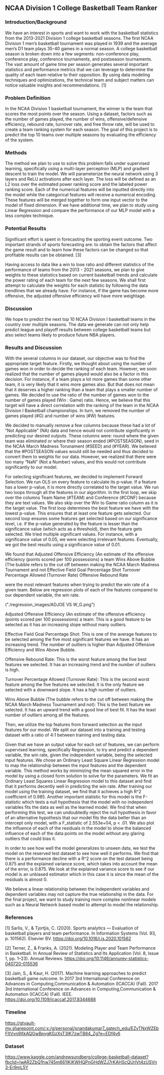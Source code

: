 ## NCAA Division 1 College Basketball Team Ranker

### Introduction/Background

We have an interest in sports and want to work with the basketball statistics from the 2013-2021 Division 1 college basketball seasons. The first NCAA Division 1 men’s basketball tournament was played in 1939 and the average men’s D1 team plays 35-40 games in a normal season. A college basketball season is broken down into a few segments: non-conference play, conference play, conference tournaments, and postseason tournaments. The vast amount of game time per season generates several important statistics and performance metrics that we can leverage to determine the quality of each team relative to their opposition. By using data modeling techniques and optimizations, the technical team and subject matters can notice valuable insights and recommendations. [1]

### Problem Definition

In the NCAA Division 1 basketball tournament, the winner is the team that scores the most points over the season. Using a dataset, factors such as the number of games played, the number of wins, offensive/defensive efficiency, rebound rate, turnover rate, and free throw rate, will be used to create a team ranking system for each season. The goal of this project is to predict the top 10 teams over multiple seasons by evaluating the efficiency of the system.

### Methods

The method we plan to use to solve this problem falls under supervised learning, specifically using a multi-layer perceptron (MLP) and gradient descent to train the model. We will parameterize the neural network using 3 layers and ReLU activations after each layer. The loss will be defined as an L2 loss over the estimated power ranking score and the labeled power ranking score. Each of the numerical features will be inputted directly into the model while the categorical features will receive a numerical encoding. These features will be merged together to form one input vector to the model of fixed dimension. If we have additional time, we plan to study using Linear Regression and compare the performance of our MLP model with a less complex technique.

### Potential Results 

Significant effort is spent in forecasting the sporting event outcome. Two important strands of sports forecasting are: to obtain the factors that affect the game result and to learn how these factors can be changed so that profitable results can be obtained. [3]

Having access to data like a win to lose ratio and different statistics of the performance of teams from the 2013 - 2021 seasons, we plan to give weights to these statistics based on current basketball trends and calculate the power rating of each team for the next few seasons. We shall first attempt to calculate the weights for each statistic by following the data trendlines that we already have. For instance, if the game has become more offensive, the adjusted offensive efficiency will have more weightage.

### Discussion

We hope to predict the next top 10 NCAA Division I basketball teams in the country over multiple seasons. The data we generate can not only help predict league and playoff results between college basketball teams but also select teams likely to produce future NBA players.

### Results and Discussion

With the several columns in our dataset, our objective was to find the appropriate target feature. Firstly, we thought about using the number of games won in order to decide the ranking of each team. However, we soon realized that the number of games played would also be a factor in this decision. For instance, if a team plays a lot more games than some other team, it is very likely that it wins more games also. But that does not mean that it deserves a higher ranking than a team that plays a smaller number of games. We decided to use the ratio of the number of games won to the number of games played (Win : Game) ratio. Hence, we believe that this target will have a direct correlation with the ranking of the team in the NCAA Division I Basketball championships. In turn, we removed the number of games played (#G) and number of wins (#W) features.

We decided to manually remove a few columns because these had a lot of “Not Applicable” (NA) data and hence would not contribute significantly in predicting our desired outputs. These columns were: round where the given team was eliminated or where their season ended (#POSTSEASON), seed in the NCAA March Madness Torunament (#SEED) and (#YEAR). We believed that the #POSTSEASON values would still be needed and thus decided to convert them to weights for our data. However, we realized that there were too many “NaN” (Not a Number) values, and this would not contribute significantly to our model.

For selecting significant features, we decided to implement Forward Selection. We run OLS on every feature to calculate its p-value. If a feature has a lower p-value, it is more directly correlated to the target value. We run two loops through all the features in our algorithm. In the first loop, we skip over the columns Team Name (#TEAM) and Conference (#CONF) because they are text values. We also skip over the Win to Game ratio column as it is the target value. The first loop determines the best feature we have with the lowest p-value. This ensures that at least one feature gets selected. Our second loop ensures some features get selected based on our significance level, i.e. if the p-value generated by the feature is lesser than the significance value (which acts as a threshold), then the feature gets selected. We tried multiple significant values. For instance, with a significance value of 0.05, we were selecting irrelevant features. Eventually, we got the best results using a significance value of 0.01.

We found that 
Adjusted Offensive Efficiency (An estimate of the offensive efficiency (points scored per 100 possessions) a team
Wins Above Bubble (The bubble refers to the cut off between making the NCAA March Madness Tournament and not
Effective Field Goal Percentage Shot
Turnover Percentage Allowed (Turnover Rate)
Offensive Rebound Rate

were the most relevant features when trying to predict the win rate of a given team. Below are regression plots of each of the features compared to our dependent variable, the win rate.

("./regression_images/ADJOE VS W_G.png")

Adjusted Offensive Efficiency (An estimate of the offensive efficiency (points scored per 100 possessions) a team: This is a good feature to be selected as it has an increasing slope without many outliers.


Effective Field Goal Percentage Shot: This is one of the average features to be selected among the five most significant features we have. It has an increasing trend. The number of outliers is higher than Adjusted Offensive Efficiency and Wins Above Bubble.


Offensive Rebound Rate: This is the worst feature among the five best features we selected. It has an increasing trend and the number of outliers is high.


Turnover Percentage Allowed (Turnover Rate): This is the second worst feature among the five features we selected. It is the only feature we selected with a downward slope. It has a high number of outliers.


Wins Above Bubble (The bubble refers to the cut off between making the NCAA March Madness Tournament and not): This is the best feature we selected. It has an upward trend with a good line of best fit. It has the least number of outliers among all the features.

Then, we utilize the top features from forward selection as the input features for our model. We split our dataset into a training and testing dataset with a ratio of 4:1 between training and testing data. 

Given that we have an output value for each set of features, we can perform supervised learning, specifically Regression, to try and predict a dependent variable, the win rate, given the independent variable, being the selected input features. We chose an Ordinary Least Square Linear Regression model to map the relationship between the input features and the dependent variable. This method works by minimizing the mean squared error in the model by using a closed form solution to solve for the parameters. We fit an Ordinary Least Squares Linear Regression model to this dataset and find that it performs decently well in predicting the win rate. After training our model using the training dataset, we find that it achieves a high R^2 coefficient of 0.985. Another important statistic for this model is the F-statistic which tests a null hypothesis that the model with no independent variables fits the data as well as the learned model. We find that when performing this test, we can undoubtedly reject the null hypothesis in favor of an alternative hypothesis that our model fits the data better than an intercept only model, with a F_statistic of 2.553e+04, p < .01. We also plot the influence of each of the residuals in the model to show the balanced influence of each of the data points on the model without any glaring outliers that could bias it.


In order to see how well the model generalizes to unseen data, we test the model on the reserved test dataset to see how well it performs. We find that there is a performance decline with a R^2 score on the test dataset being 0.875 and the explained variance score, which takes into account the mean of the error, is 0.875. We look at the explained variance score to see if our model is an unbiased estimator which in this case it is since the mean of the residuals is almost 0.

We believe a linear relationship between the independent variables and dependent variables may not capture the true relationship in the data. For the final project, we want to study training more complex nonlinear models such as a Neural Network based model to attempt to model the relationship.

### References

[1] Sarlis, V., & Tjortjis, C. (2020). Sports analytics — Evaluation of basketball players and team performance. In Information Systems (Vol. 93, p. 101562). Elsevier BV. https://doi.org/10.1016/j.is.2020.101562

[2] Terner, Z., & Franks, A. (2021). Modeling Player and Team Performance in Basketball. In Annual Review of Statistics and Its Application (Vol. 8, Issue 1, pp. 1–23). Annual Reviews. https://doi.org/10.1146/annurev-statistics-040720-015536

[3] Jain, S., & Kaur, H. (2017). Machine learning approaches to predict basketball game outcome. In 2017 3rd International Conference on Advances in Computing,Communication & Automation (ICACCA) (Fall). 2017 3rd International Conference on Advances in Computing,Communication & Automation (ICACCA) (Fall). IEEE. https://doi.org/10.1109/icaccaf.2017.8344688

### Timeline

https://gtvault-my.sharepoint.com/:x:/g/personal/snandakumar7_gatech_edu/EZyTNxWZEbFItVvn9XkAQGwBpygKGzXsT3IK7zwTB84_Zg?e=EDf4v6


### Dataset

https://www.kaggle.com/andrewsundberg/college-basketball-dataset?fbclid=IwAR2ZbQ1hw745m661lKiKWHQPnGHdWZJ7rKAHScQUrlVt4zUSVn3-Er9mL5Y
